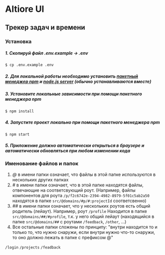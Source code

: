 # Altiore UI

## Трекер задач и времени

### Установка

##### 1. Скопируй файл .env.example -> .env

```bash
$ cp .env.example .env
```

##### 2. Для локальной работы необходимо установить [пакетный менеджер npm](https://www.npmjs.com/get-npm) и [node.js server](https://nodejs.org/en/) (обычно устанавливаются вместе)

##### 3. Установите локальные зависимости при помощи пакетного менеджера npm

```bash
$ npm install
```

##### 4. Запустите проект локально при помощи пакетного менеджера npm

```bash
$ npm start
```

##### 5. Приложение должно автоматически открыться в браузере и автоматически обновляться при любом изменении кода

### Именование файлов и папок

1. _@_ в имени папки означает, что файлы в этой папке используются в нескольких других папках
2. _#_ в имени папки означает, что в этой папке находятся файлы, отвечающие на соответсвующий роут. (Например, файлы компонентов для роута `/p/f2c6742e-2394-4982-8979-5f01c5ab2a50` находятся в папке `src/@domains/#p/#:projectId` соответсвенно)
3. _##_ в имени папки означает, что у нескольких роутов есть общий родитель (лейаут). Например, роут `/profile` Находится в папке `src/@domains/##/#profile`, т.к. у него общий лейаут (находящийся в папке `src/@domains/##` с роутами `/feedback`, `/other`, ...)
4. Все остальные папки сложены по принципу: "внутри находится то и только то, что нужно снаружи, если внутри нужно что-то снаружи, то оно должно лежать в папке с префиксом @"

`/login`
`/projects`
`/feadback`
